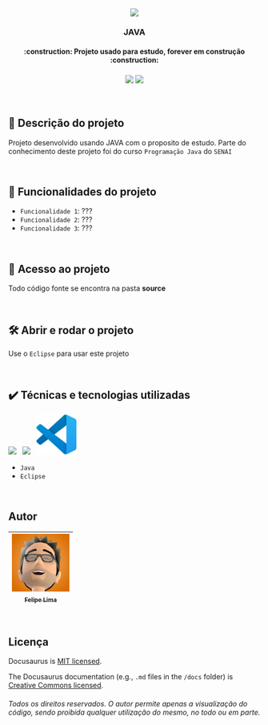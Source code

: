 <h3 align="center"> <img src="https://cdn.jsdelivr.net/gh/devicons/devicon/icons/java/java-original.svg" width="190px" align="center" >
<BR><BR>JAVA</h3>

<h4 align="center">
:construction:  Projeto usado para estudo, forever em construção  :construction:
</h4>

<h3 align="center">
<img src="https://img.shields.io/badge/STATUS-FINALIZADO-blue">
<img src="https://img.shields.io/badge/PROJECT%20VERSION-0.0.0-red">
</h3>

<BR>

## 📃 Descrição do projeto

Projeto desenvolvido usando JAVA com o proposito de estudo. Parte do conhecimento deste projeto foi do curso ``Programação Java`` do ``SENAI``


<BR>

## :hammer: Funcionalidades do projeto

- `Funcionalidade 1`: ???
- `Funcionalidade 2`: ???
- `Funcionalidade 3`: ???

<BR>
  
## 📁 Acesso ao projeto

Todo código fonte se encontra na pasta **source**

<BR>
  
## 🛠️ Abrir e rodar o projeto

Use o ``Eclipse`` para usar este projeto


<BR>  
  
## ✔️ Técnicas e tecnologias utilizadas
<p align="justify">
<img width="80px" src="https://cdn.jsdelivr.net/gh/devicons/devicon/icons/java/java-original.svg">
&nbsp;&nbsp;<img width="80px" src="https://cdn.jsdelivr.net/gh/devicons/devicon/icons/git/git-original.svg">
&nbsp;&nbsp;<img width="80px" src="https://raw.githubusercontent.com/felip3fl/felip3fl/1a6a66b6a143aab342cf2df18f56d8c1c7e6c8fb/Material/Icon/vscode.svg">
</p>
 
- ``Java``
- ``Eclipse``
 
<BR>  
  
## Autor

| [<img src="https://github.com/felip3fl/felip3fl/blob/main/Material/Nick/nick1.jpg?raw=true" width=115><br><sub>Felipe Lima</sub>](https://github.com/felip3fl) | 
| :---: 
  
<BR>
    
## Licença

Docusaurus is [MIT licensed](./LICENSE).

The Docusaurus documentation (e.g., `.md` files in the `/docs` folder) is [Creative Commons licensed](./LICENSE-docs).
<i><h6>Todos os direitos reservados. O autor permite apenas a visualização do código, sendo proibida qualquer utilização do mesmo, no todo ou em parte.</h6></i>

